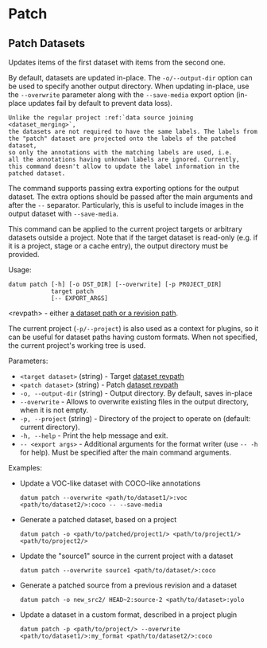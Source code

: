 # Patch

## Patch Datasets

Updates items of the first dataset with items from the second one.

By default, datasets are updated in-place. The `-o/--output-dir`
option can be used to specify another output directory. When
updating in-place, use the `--overwrite` parameter along with the
`--save-media` export option (in-place updates fail by default
to prevent data loss).

```{eval-rst}
Unlike the regular project :ref:`data source joining <dataset_merging>`,
the datasets are not required to have the same labels. The labels from
the "patch" dataset are projected onto the labels of the patched dataset,
so only the annotations with the matching labels are used, i.e.
all the annotations having unknown labels are ignored. Currently,
this command doesn't allow to update the label information in the
patched dataset.
```

The command supports passing extra exporting options for the output
dataset. The extra options should be passed after the main arguments
and after the `--` separator. Particularly, this is useful to include
images in the output dataset with `--save-media`.

This command can be applied to the current project targets or
arbitrary datasets outside a project. Note that if the target dataset
is read-only (e.g. if it is a project, stage or a cache entry),
the output directory must be provided.

Usage:
```console
datum patch [-h] [-o DST_DIR] [--overwrite] [-p PROJECT_DIR]
            target patch
            [-- EXPORT_ARGS]
```

\<revpath\> - either [a dataset path or a revision path](../../user-manual/how_to_use_datumaro.md#dataset-path-concepts).

The current project (`-p/--project`) is also used as a context for
plugins, so it can be useful for dataset paths having custom formats.
When not specified, the current project's working tree is used.

Parameters:
- `<target dataset>` (string) - Target [dataset revpath](../../user-manual/how_to_use_datumaro.md#dataset-path-concepts)
- `<patch dataset>` (string) - Patch [dataset revpath](../../user-manual/how_to_use_datumaro.md#dataset-path-concepts)
- `-o, --output-dir` (string) - Output directory. By default, saves in-place
- `--overwrite` - Allows to overwrite existing files in the output directory,
  when it is not empty.
- `-p, --project` (string) - Directory of the project to operate on
  (default: current directory).
- `-h, --help` - Print the help message and exit.
- `-- <export args>` - Additional arguments for the format writer
  (use `-- -h` for help). Must be specified after the main command arguments.

Examples:
- Update a VOC-like dataset with COCO-like annotations
  ```console
  datum patch --overwrite <path/to/dataset1/>:voc <path/to/dataset2/>:coco -- --save-media
  ```

- Generate a patched dataset, based on a project
  ```console
  datum patch -o <path/to/patched/project1/> <path/to/project1/> <path/to/project2/>
  ```

- Update the "source1" source in the current project with a dataset
  ```console
  datum patch --overwrite source1 <path/to/dataset/>:coco
  ```

- Generate a patched source from a previous revision and a dataset
  ```console
  datum patch -o new_src2/ HEAD~2:source-2 <path/to/dataset>:yolo
  ```

- Update a dataset in a custom format, described in a project plugin
  ```console
  datum patch -p <path/to/project/> --overwrite <path/to/dataset1/>:my_format <path/to/dataset2/>:coco
  ```

